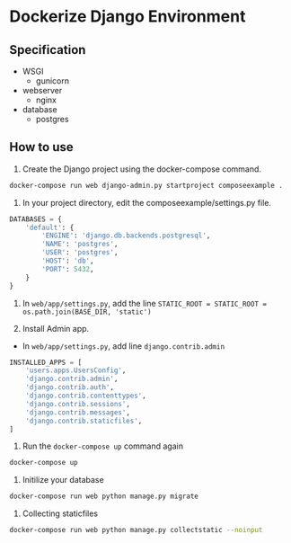 # Dockerize Django Environment

## Specification

* WSGI
  * gunicorn
* webserver
    * nginx
* database
    * postgres

## How to use

1. Create the Django project using the docker-compose command.
```sh
docker-compose run web django-admin.py startproject composeexample .
```

1. In your project directory, edit the composeexample/settings.py file.
```python
DATABASES = {
    'default': {
        'ENGINE': 'django.db.backends.postgresql',
        'NAME': 'postgres',
        'USER': 'postgres',
        'HOST': 'db',
        'PORT': 5432,
    }
}
```

1. In `web/app/settings.py`, add the line `STATIC_ROOT = STATIC_ROOT = os.path.join(BASE_DIR, 'static')`

1. Install Admin app.
  - In `web/app/settings.py`, add line `django.contrib.admin`

  ```python
  INSTALLED_APPS = [
      'users.apps.UsersConfig',
      'django.contrib.admin',
      'django.contrib.auth',
      'django.contrib.contenttypes',
      'django.contrib.sessions',
      'django.contrib.messages',
      'django.contrib.staticfiles',
  ]
  ```

1. Run the `docker-compose up` command again

```sh
docker-compose up
```
1. Initilize your database

```sh
docker-compose run web python manage.py migrate
```

1. Collecting staticfiles

```sh
docker-compose run web python manage.py collectstatic --noinput
```
